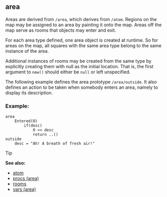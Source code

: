## area


Areas are derived from `/area`, which derives from `/atom`.
Regions on the map may be assigned to an area by painting it onto the
map. Areas off the map serve as rooms that objects may enter and exit.


For each area type defined, one area object is created at
runtime. So for areas on the map, all squares with the same area type
belong to the same instance of the area. 

Additional instances
of rooms may be created from the same type by explicitly creating them
with null as the initial location. That is, the first argument to
`new()` should either be `null` or left unspecified. 

The
following example defines the area prototype `/area/outside`. It also
defines an action to be taken when somebody enters an area, namely to
display its description.
### Example:

```dm
area
	Entered(O)
		if(desc)
			O << desc
			return ..()
outside
	desc = "Ah! A breath of fresh air!" 
```


> [!TIP] 
> **See also:**
> +   [atom](/ref/atom.md) 
> +   [procs (area)](/ref/area/proc.md) 
> +   [rooms](/ref/area/room.md) 
> +   [vars (area)](/ref/area/var.md) 